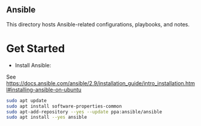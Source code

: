 Ansible
----

This directory hosts Ansible-related configurations, playbooks, and notes.

# Get Started

- Install Ansible:

See https://docs.ansible.com/ansible/2.9/installation_guide/intro_installation.html#installing-ansible-on-ubuntu

```bash
sudo apt update
sudo apt install software-properties-common
sudo apt-add-repository --yes --update ppa:ansible/ansible
sudo apt install --yes ansible
```
